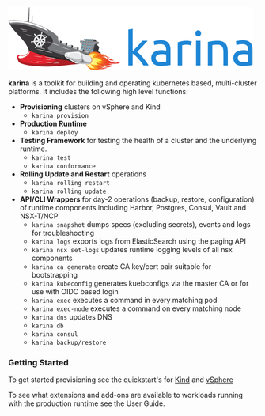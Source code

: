 ![](img/logo.png)

**karina** is a toolkit for building and operating kubernetes based, multi-cluster platforms. It includes the following high level functions:

* **Provisioning** clusters on vSphere and Kind
    * `karina provision`
* **Production Runtime**
    * `karina deploy`
* **Testing Framework** for testing the health of a cluster and the underlying runtime.
    * `karina test`
    * `karina conformance`
* **Rolling Update and Restart** operations
    * `karina rolling restart`
    * `karina rolling update`
* **API/CLI Wrappers** for day-2 operations (backup, restore, configuration) of runtime components including Harbor, Postgres, Consul, Vault and NSX-T/NCP
    * `karina snapshot` dumps specs (excluding secrets), events and logs for troubleshooting
    * `karina logs` exports logs from ElasticSearch using the paging API
    * `karina nsx set-logs` updates runtime logging levels of all nsx components
    * `karina ca generate` create CA key/cert pair suitable for bootstrapping
    * `karina kubeconfig` generates kuebconfigs via the master CA or for use with OIDC based login
    * `karina exec` executes a command in every matching pod
    * `karina exec-node` executes a command on every matching node
    * `karina dns` updates DNS
    * `karina db`
    * `karina consul`
    * `karina backup/restore`

### Getting Started
To get started provisioning see the quickstart's for [Kind](admin-guide/provisioning/kind.md) and [vSphere](admin-guide/provisioning/vsphere.md) <br>

To see what extensions and add-ons are available to workloads running with the production runtime see the User Guide.
